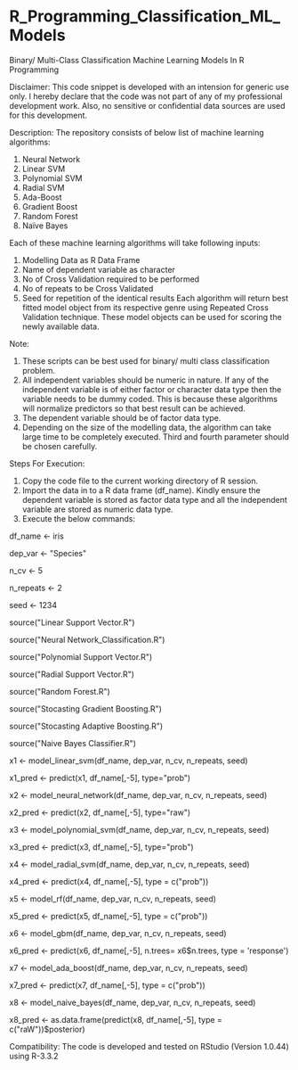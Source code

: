 # R_Programming_Classification_ML_Models
Binary/ Multi-Class Classification Machine Learning Models In R Programming

Disclaimer: 
This code snippet is developed with an intension for generic use only. I hereby declare that the code was not part of any of my professional development work. Also, no sensitive or confidential data sources are used for this development. 

Description: 
The repository consists of below list of machine learning algorithms: 
1. Neural Network 
2. Linear SVM 
3. Polynomial SVM 
4. Radial SVM 
5. Ada-Boost 
6. Gradient Boost 
7. Random Forest 
8. Naïve Bayes 

Each of these machine learning algorithms will take following inputs: 
1. Modelling Data as R Data Frame 
2. Name of dependent variable as character 
3. No of Cross Validation required to be performed 
4. No of repeats to be Cross Validated 
5. Seed for repetition of the identical results 
Each algorithm will return best fitted model object from its respective genre using Repeated Cross Validation technique. These model objects can be used for scoring the newly available data. 

Note: 
1. These scripts can be best used for binary/ multi class classification problem. 
2. All independent variables should be numeric in nature. If any of the independent variable is of either factor or character data type then the variable needs to be dummy coded. This is because these algorithms will normalize predictors so that best result can be achieved. 
3. The dependent variable should be of factor data type. 
4. Depending on the size of the modelling data, the algorithm can take large time to be completely executed. Third and fourth parameter should be chosen carefully. 

Steps For Execution:

1. Copy the code file to the current working directory of R session. 
2. Import the data in to a R data frame (df_name). Kindly ensure the dependent variable is stored as factor data type and all the independent variable are stored as numeric data type. 
3. Execute the below commands: 

  df_name <- iris 

  dep_var <- "Species" 

  n_cv <- 5 

  n_repeats <- 2 

  seed <- 1234 

  source("Linear Support Vector.R") 

  source("Neural Network_Classification.R") 

  source("Polynomial Support Vector.R") 

  source("Radial Support Vector.R") 

  source("Random Forest.R") 

  source("Stocasting Gradient Boosting.R") 

  source("Stocasting Adaptive Boosting.R") 

  source("Naive Bayes Classifier.R") 

  x1 <- model_linear_svm(df_name, dep_var, n_cv, n_repeats, seed) 

  x1_pred <- predict(x1, df_name[,-5], type="prob") 

  x2 <- model_neural_network(df_name, dep_var, n_cv, n_repeats, seed) 

  x2_pred <- predict(x2, df_name[,-5], type="raw") 

  x3 <- model_polynomial_svm(df_name, dep_var, n_cv, n_repeats, seed) 

  x3_pred <- predict(x3, df_name[,-5], type="prob") 

  x4 <- model_radial_svm(df_name, dep_var, n_cv, n_repeats, seed) 

  x4_pred <- predict(x4, df_name[,-5], type = c("prob")) 

  x5 <- model_rf(df_name, dep_var, n_cv, n_repeats, seed) 

  x5_pred <- predict(x5, df_name[,-5], type = c("prob")) 

  x6 <- model_gbm(df_name, dep_var, n_cv, n_repeats, seed) 

  x6_pred <- predict(x6, df_name[,-5], n.trees= x6$n.trees, type = 'response') 

  x7 <- model_ada_boost(df_name, dep_var, n_cv, n_repeats, seed) 

  x7_pred <- predict(x7, df_name[,-5], type = c("prob")) 

  x8 <- model_naive_bayes(df_name, dep_var, n_cv, n_repeats, seed) 

  x8_pred <- as.data.frame(predict(x8, df_name[,-5], type = c("raW"))$posterior) 


Compatibility: 
The code is developed and tested on RStudio (Version 1.0.44) using R-3.3.2
